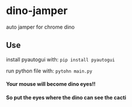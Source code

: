 # dino-jamper

auto jamper for chrome dino

## Use

install pyautogui with:
```pip install pyautogui```

run python file with:
```pytohn main.py```
#### Your mouse will become dino eyes!!
#### So put the eyes where the dino can see the cacti
